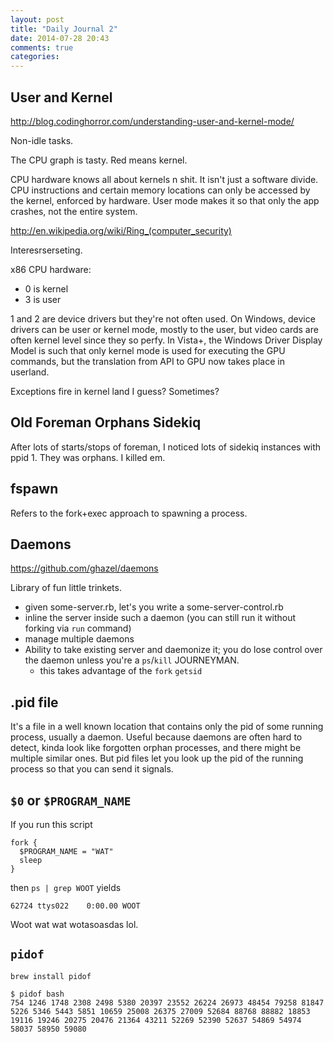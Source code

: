 ```yaml
---
layout: post
title: "Daily Journal 2"
date: 2014-07-28 20:43
comments: true
categories: 
---
```


## User and Kernel

http://blog.codinghorror.com/understanding-user-and-kernel-mode/

Non-idle tasks.

The CPU graph is tasty. Red means kernel.

CPU hardware knows all about kernels n shit. It isn't just a software
divide. CPU instructions and certain memory locations can only be
accessed by the kernel, enforced by hardware. User mode makes it so that
only the app crashes, not the entire system. 

http://en.wikipedia.org/wiki/Ring_(computer_security)

Interesrserseting. 

x86 CPU hardware:

- 0 is kernel
- 3 is user

1 and 2 are device drivers but they're not often used. On Windows, 
device drivers can be user or kernel mode, mostly to the user, but video
cards are often kernel level since they so perfy. In Vista+, the Windows
Driver Display Model is such that only kernel mode is used for executing
the GPU commands, but the translation from API to GPU now takes place in
userland. 

Exceptions fire in kernel land I guess? Sometimes?

## Old Foreman Orphans Sidekiq

After lots of starts/stops of foreman, I noticed lots of sidekiq
instances with ppid 1. They was orphans. I killed em.

## fspawn

Refers to the fork+exec approach to spawning a process.

## Daemons

https://github.com/ghazel/daemons

Library of fun little trinkets. 

- given some-server.rb, let's you write a some-server-control.rb 
- inline the server inside such a daemon (you can still run it
  without forking via `run` command)
- manage multiple daemons
- Ability to take existing server and daemonize it; you do lose control
  over the daemon unless you're a `ps`/`kill` JOURNEYMAN. 
  - this takes advantage of the `fork` `getsid` 

## .pid file

It's a file in a well known location that contains only the pid of 
some running process, usually a daemon. Useful because daemons are often
hard to detect, kinda look like forgotten orphan processes, and there
might be multiple similar ones. But pid files let you look up the pid of
the running process so that you can send it signals.

## `$0` or `$PROGRAM_NAME`

If you run this script

    fork {
      $PROGRAM_NAME = "WAT"
      sleep
    }

then `ps | grep WOOT` yields

    62724 ttys022    0:00.00 WOOT
    
Woot wat wat wotasoasdas lol.
    
## `pidof`

    brew install pidof

    $ pidof bash
    754 1246 1748 2308 2498 5380 20397 23552 26224 26973 48454 79258 81847 5226 5346 5443 5851 10659 25008 26375 27009 52684 88768 88882 18853 19116 19246 20275 20476 21364 43211 52269 52390 52637 54869 54974 58037 58950 59080











